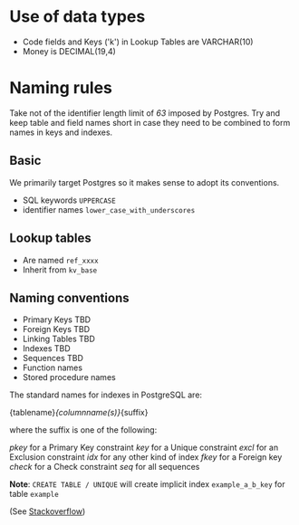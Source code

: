 Use of data types
=================

* Code fields and Keys ('k') in Lookup Tables are VARCHAR(10)
* Money is DECIMAL(19,4)

Naming rules
============
Take not of the identifier length limit of *63* imposed by Postgres. Try and keep table and field names short in case they need to be 
combined to form names in keys and indexes.

Basic
----
We primarily target Postgres so it makes sense to adopt its conventions.

* SQL keywords `UPPERCASE`
* identifier names `lower_case_with_underscores`


Lookup tables
-----------------------
* Are named `ref_xxxx`
* Inherit from `kv_base`

Naming conventions
------------------
* Primary Keys TBD
* Foreign Keys TBD
* Linking Tables TBD
* Indexes TBD
* Sequences TBD
* Function names
* Stored procedure names

The standard names for indexes in PostgreSQL are:

{tablename}_{columnname(s)}_{suffix}

where the suffix is one of the following:

*pkey* for a Primary Key constraint
*key* for a Unique constraint
*excl* for an Exclusion constraint
*idx* for any other kind of index
*fkey* for a Foreign key
*check* for a Check constraint
*seq* for all sequences

**Note**: `CREATE TABLE / UNIQUE` will create implicit index `example_a_b_key` for table `example`

(See [Stackoverflow](https://stackoverflow.com/questions/4107915/postgresql-default-constraint-names/4108266#4108266))
